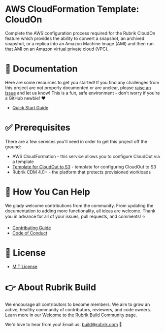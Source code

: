 # AWS CloudFormation Template: CloudOn

Complete the AWS configuration process required for the Rubrik CloudOn feature which provides the ability to convert a snapshot, an archived snapshot, or a replica into an Amazon Machine Image (AMI) and then run that AMI on an Amazon virtual private cloud (VPC).

# :blue_book: Documentation 

Here are some resources to get you started! If you find any challenges from this project are not properly documented or are unclear, please [raise an issue](https://github.com/rubrikinc/use-case-aws-cloudformation-template-cloudon/issues/new/choose) and let us know! This is a fun, safe environment - don't worry if you're a GitHub newbie! :heart:

* [Quick Start Guide](/docs/quick-start.md)

# :white_check_mark: Prerequisites

There are a few services you'll need in order to get this project off the ground:

* AWS CloudFormation - this service allows you to configure CloudOut via a template
* [Template for CloudOut to S3](rubrik_cloudon.template) - template for configuring CloudOut to S3
* Rubrik CDM 4.0+ - the platform that protects provisioned workloads

# :muscle: How You Can Help

We glady welcome contributions from the community. From updating the documentation to adding more functionality, all ideas are welcome. Thank you in advance for all of your issues, pull requests, and comments! :star:

* [Contributing Guide](CONTRIBUTING.md)
* [Code of Conduct](CODE_OF_CONDUCT.md)

# :pushpin: License

* [MIT License](LICENSE)

# :point_right: About Rubrik Build

We encourage all contributors to become members. We aim to grow an active, healthy community of contributors, reviewers, and code owners. Learn more in our [Welcome to the Rubrik Build Community](https://github.com/rubrikinc/welcome-to-rubrik-build) page.

We'd  love to hear from you! Email us: build@rubrik.com :love_letter:
